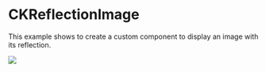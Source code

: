 CKReflectionImage
============
This example shows to create a custom component to display an image with its reflection.

![](https://raw.github.com/ipalmer/CKReflectionImage/master/CKReflectioImage.png)
